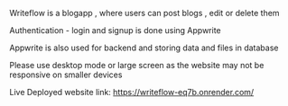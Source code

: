 Writeflow is a blogapp , where users can post blogs , edit or delete them

Authentication - login and signup is done using Appwrite

Appwrite is also used for backend and storing data and files in database

Please use desktop mode or large screen as the website may not be responsive on smaller devices

Live Deployed website link: https://writeflow-eq7b.onrender.com/
